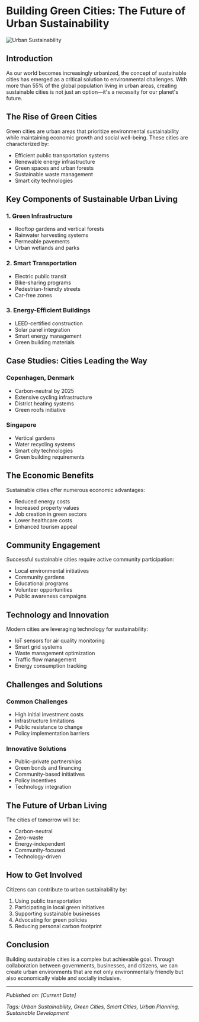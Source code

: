# Building Green Cities: The Future of Urban Sustainability

![Urban Sustainability](https://images.unsplash.com/photo-1477959858617-67f85cf4f1df?ixlib=rb-1.2.1&auto=format&fit=crop&w=1350&q=80)

## Introduction

As our world becomes increasingly urbanized, the concept of sustainable cities has emerged as a critical solution to environmental challenges. With more than 55% of the global population living in urban areas, creating sustainable cities is not just an option—it's a necessity for our planet's future.

## The Rise of Green Cities

Green cities are urban areas that prioritize environmental sustainability while maintaining economic growth and social well-being. These cities are characterized by:

- Efficient public transportation systems
- Renewable energy infrastructure
- Green spaces and urban forests
- Sustainable waste management
- Smart city technologies

## Key Components of Sustainable Urban Living

### 1. Green Infrastructure
- Rooftop gardens and vertical forests
- Rainwater harvesting systems
- Permeable pavements
- Urban wetlands and parks

### 2. Smart Transportation
- Electric public transit
- Bike-sharing programs
- Pedestrian-friendly streets
- Car-free zones

### 3. Energy-Efficient Buildings
- LEED-certified construction
- Solar panel integration
- Smart energy management
- Green building materials

## Case Studies: Cities Leading the Way

### Copenhagen, Denmark
- Carbon-neutral by 2025
- Extensive cycling infrastructure
- District heating systems
- Green roofs initiative

### Singapore
- Vertical gardens
- Water recycling systems
- Smart city technologies
- Green building requirements

## The Economic Benefits

Sustainable cities offer numerous economic advantages:

- Reduced energy costs
- Increased property values
- Job creation in green sectors
- Lower healthcare costs
- Enhanced tourism appeal

## Community Engagement

Successful sustainable cities require active community participation:

- Local environmental initiatives
- Community gardens
- Educational programs
- Volunteer opportunities
- Public awareness campaigns

## Technology and Innovation

Modern cities are leveraging technology for sustainability:

- IoT sensors for air quality monitoring
- Smart grid systems
- Waste management optimization
- Traffic flow management
- Energy consumption tracking

## Challenges and Solutions

### Common Challenges
- High initial investment costs
- Infrastructure limitations
- Public resistance to change
- Policy implementation barriers

### Innovative Solutions
- Public-private partnerships
- Green bonds and financing
- Community-based initiatives
- Policy incentives
- Technology integration

## The Future of Urban Living

The cities of tomorrow will be:

- Carbon-neutral
- Zero-waste
- Energy-independent
- Community-focused
- Technology-driven

## How to Get Involved

Citizens can contribute to urban sustainability by:

1. Using public transportation
2. Participating in local green initiatives
3. Supporting sustainable businesses
4. Advocating for green policies
5. Reducing personal carbon footprint

## Conclusion

Building sustainable cities is a complex but achievable goal. Through collaboration between governments, businesses, and citizens, we can create urban environments that are not only environmentally friendly but also economically viable and socially inclusive.

---

*Published on: [Current Date]*

*Tags: Urban Sustainability, Green Cities, Smart Cities, Urban Planning, Sustainable Development* 